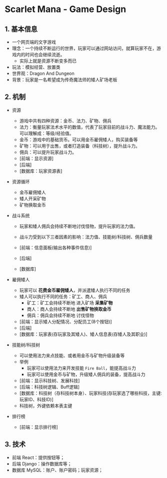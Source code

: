 # Scarlet Mana - Game Design

## 1. 基本信息

- 一个网页端的文字游戏
- 理念：一个持续不断运行的世界，玩家可以通过网站访问，就算玩家不在，游戏内的时间也会继续流逝。
  - 实际上就是资源不断变多而已
- 玩法：模拟经营、放置类
- 世界观：Dragon And Dungeon
- 背景：玩家是一名希望成为传奇魔法师的矮人矿场老板

## 2. 机制

- 资源
  - 游戏中共有四种资源：金币、法力、矿物、佣兵
  - 法力：衡量玩家法术水平的数值，代表了玩家目前的战斗力、魔法能力。可以理解成：等级/经验值。
  - 金币：游戏中的基础货币。可以用金币雇佣矮人，购买装备等
  - 矿物：可以用于出售，或者打造装备（科技树），提升战斗力。
  - 佣兵：可以提升玩家战斗力。
  - [前端：显示资源]
  - [后端]
  - [数据库：玩家资源表]
- 资源循环
  - 金币雇佣矮人
  - 矮人开采矿物
  - 矿物换取金币
- 战斗系统
  - 玩家和矮人佣兵会持续不断地讨伐怪物，提升玩家的法力值。
  
  - 战斗力受到以下三者因素的影响：法力值、技能树/科技树、佣兵数量
  
  - [前端：信息面板(输出各种事件信息)]
  
  - [后端]
  
  - [数据库]
  
- 雇佣矮人
  - 玩家可以 **花费金币雇佣矮人**，并派遣矮人执行不同的任务
  - 矮人可以执行不同的任务：矿工、商人、佣兵
    - 矿工：矿工会持续不断地 进入矿场 **采集矿物**
    - 商人：商人会持续不断地 **出售矿物换取金币**
    - 佣兵：佣兵会持续不断地 讨伐怪物
  - [前端：显示矮人分配情况、分配员工(8个按钮)]
  - [后端]
  - [数据库：玩家表(存玩家及其矮人)、矮人信息表(存矮人及其职业)]
- 技能树/科技树
  - 可以使用法力来点技能、或者用金币与矿物升级装备等
  - 举例
    - 玩家可以使用法力来开发技能 `Fire Ball`，能提高战斗力
    - 玩家可以使用金币与矿物，升级矮人佣兵的装备，提高战斗力
  - [前端：显示科技树、发展科技]
  - [后端：科技树逻辑、Buff逻辑]
  - [数据库：科技树（存科技树本身）、玩家科技(存玩家选了哪些科技，主键:玩家ID、科技ID)]
  - 科技树，外键依赖本表主键
- 排行榜
  - [前端：显示排行榜]

## 3. 技术

- 前端 React：提供按钮等；
- 后端 Django：操作数据库等；
- 数据库 MySQL：账户、账户密码；玩家资源；

